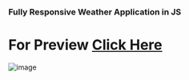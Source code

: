 ### Fully Responsive Weather Application in JS

# For Preview [Click Here](https://find-weather-by-dev-focus.netlify.app)

![image](https://user-images.githubusercontent.com/106130828/179793076-313c8902-f7d8-4c4f-82af-97ceec12252a.png)
